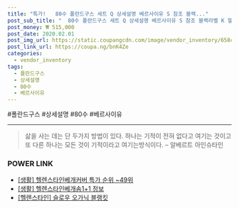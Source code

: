 ```yaml
--- 
title: "특가!   80수 폴란드구스 세트 Q 상세설명 베르사이유 S 참조 블랙..." 
post_sub_title: "  80수 폴란드구스 세트 Q 상세설명 베르사이유 S 참조 블랙라벨 K 헬렌스타인" 
post_money: ₩ 515,000 
post_date: 2020.02.01 
post_img_url: https://static.coupangcdn.com/image/vendor_inventory/658c/e58011b8a77389e07c6b13b696fcd7d4117affe314e4b27dc3dcb5fd6d28.jpg 
post_link_url: https://coupa.ng/bnK4Ze 
categories: 
  - vendor_inventory 
tags: 
  - 폴란드구스 
  - 상세설명 
  - 80수 
  - 베르사이유 
--- 
```

  #폴란드구스 #상세설명 #80수 #베르사이유 
<hr> 

> 삶을 사는 데는 단 두가지 방법이 있다. 하나는 기적이 전혀 없다고 여기는 것이고 또 다른 하나는 모든 것이 기적이라고 여기는방식이다. – 알베르트 아인슈타인 


### POWER LINK

* <a href="https://blog.naver.com/sakai111/221785407775" target="_blank"> [생활] 헬렌스타인베개커버 특가 순위 ~49위</a>
* <a href="https://blog.naver.com/sakai111/221759878228" target="_blank"> [생활] 헬렌스타인베개솜1+1 정보 </a>
* <a href="https://blog.naver.com/fasyy4321/221789743433" target="_blank">[헬렌스타인] 슬로우 오가닉 블랭킷</a>
